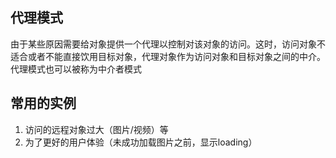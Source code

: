 ## 代理模式
由于某些原因需要给对象提供一个代理以控制对该对象的访问。这时，访问对象不适合或者不能直接饮用目标对象，代理对象作为访问对象和目标对象之间的中介。代理模式也可以被称为中介者模式

## 常用的实例
1. 访问的远程对象过大（图片/视频）等
2. 为了更好的用户体验（未成功加载图片之前，显示loading）